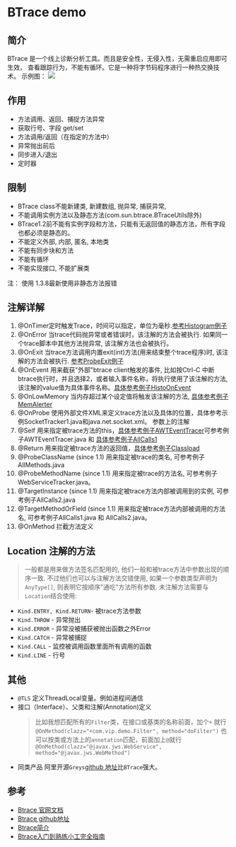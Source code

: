 # BTrace demo

## 简介

BTrace 是一个线上诊断分析工具。而且是安全性，无侵入性，无需重启应用即可生效，
查看跟踪行为，不能有循环。它是一种将字节码程序进行一种热交换技术。
示例图：
![](http://dl.iteye.com/upload/attachment/0063/3755/c83c975a-aa7e-386e-85f6-d645745b6cf9.jpg)

## 作用
- 方法调用、返回、捕捉方法异常
- 获取行号、字段 get/set
- 方法调用/返回（在指定的方法中）
- 异常抛出前后
- 同步进入/退出
- 定时器

## 限制

- BTrace class不能新建类, 新建数组, 抛异常, 捕获异常,
- 不能调用实例方法以及静态方法(com.sun.btrace.BTraceUtils除外)
- BTrace1.2前不能有实例字段和方法，只能有无返回值的静态方法，所有字段也都必须是静态的。
- 不能定义外部, 内部, 匿名, 本地类
- 不能有同步块和方法
- 不能有循环
- 不能实现接口, 不能扩展类

注： 使用 1.3.8最新使用非静态方法报错

## 注解详解

1. @OnTimer定时触发Trace，时间可以指定，单位为毫秒.[参考Histogram例子](https://github.com/btraceio/btrace/blob/master/samples/Histogram.java)
2. @OnError 当trace代码抛异常或者错误时，该注解的方法会被执行. 如果同一个trace脚本中其他方法抛异常, 该注解方法也会被执行。
3. @OnExit 当trace方法调用内置exit(int)方法(用来结束整个trace程序)时, 该注解的方法会被执行. [参考ProbeExit例子](https://github.com/btraceio/btrace/blob/master/samples/ProbeExit.java)
4. @OnEvent 用来截获"外部"btrace client触发的事件, 比如按Ctrl-C 中断btrace执行时，并且选择2，或者输入事件名称，将执行使用了该注解的方法,
该注解的value值为具体事件名称。[具体参考例子HistoOnEvent](https://github.com/btraceio/btrace/blob/master/samples/HistoOnEvent.java)
5. @OnLowMemory 当内存超过某个设定值将触发该注解的方法, [具体参考例子MemAlerter](https://github.com/btraceio/btrace/blob/master/samples/MemAlerter.java)
6. @OnProbe 使用外部文件XML来定义trace方法以及具体的位置，具体参考示例SocketTracker1.java和java.net.socket.xml。
参数上的注解
7. @Self 用来指定被trace方法的this，[具体参考例子AWTEventTracer](https://github.com/btraceio/btrace/blob/master/samples/AWTEventTracer.java)可参考例子AWTEventTracer.java 和
[具体参考例子AllCalls1](https://github.com/btraceio/btrace/blob/master/samples/AllCalls1.java)
8. @Return 用来指定被trace方法的返回值，[具体参考例子Classload](https://github.com/btraceio/btrace/blob/master/samples/Classload.java)
9. @ProbeClassName (since 1.1) 用来指定被trace的类名, 可参考例子AllMethods.java
10. @ProbeMethodName (since 1.1) 用来指定被trace的方法名, 可参考例子WebServiceTracker.java。
11. @TargetInstance (since 1.1) 用来指定被trace方法内部被调用到的实例, 可参考例子AllCalls2.java
12. @TargetMethodOrField (since 1.1) 用来指定被trace方法内部被调用的方法名, 可参考例子AllCalls1.java 和 AllCalls2.java。
13. @OnMethod 拦截方法定义

## Location 注解的方法
> 一般都是用来做方法签名匹配用的,
他们一般和被trace方法中参数出现的顺序一致.
不过他们也可以与注解方法交错使用,
如果一个参数类型声明为 `AnyType[]`,
则表明它按顺序"通吃"方法所有参数.
未注解方法需要与`Location`结合使用:


- `Kind.ENTRY, Kind.RETURN`- 被trace方法参数
- `Kind.THROW` - 异常抛出
- `Kind.ERROR` - 异常没被捕获被抛出函数之外Error
- `Kind.CATCH` - 异常被捕捉
- `Kind.CALL` - 监控被调用函数里面所有调用的函数
- `Kind.LINE` - 行号

## 其他

- `@TLS` 定义ThreadLocal变量。例如进程间通信
- 接口（Interface）、父类和注解(Annotation)定义
  >比如我想匹配所有的`Filter`类，在接口或基类的名称前面，加个`+` 就行
  `@OnMethod(clazz="+com.vip.demo.Filter", method="doFilter")`
  也可以按类或方法上的`annotation`匹配，前面加上`@`就行
  `@OnMethod(clazz="@javax.jws.WebService", method="@javax.jws.WebMethod")`
- 同类产品
阿里开源`Greys`[github 地址](https://github.com/oldmanpushcart/greys-anatomy)比`BTrace`强大。

## 参考
- [Btrace 官网文档](https://kenai.com/projects/btrace/pages/UserGuide)
- [Btrace github地址](https://github.com/btraceio/btrace/)
- [Btrace简介](http://mgoann.iteye.com/blog/1409667)
- [Btrace入门到熟练小工完全指南](http://calvin1978.blogcn.com/articles/btrace1.html)